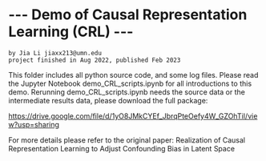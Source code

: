  # --- Demo of Causal Representation Learning (CRL) ---
    by Jia Li jiaxx213@umn.edu 
    project finished in Aug 2022, published Feb 2023

This folder includes all python source code, and some log files.
Please read the Jupyter Notebook demo_CRL_scripts.ipynb for all introductions to this demo.
Rerunning demo_CRL_scripts.ipynb needs the source data or the intermediate results data, please download the full package: 

https://drive.google.com/file/d/1yO8JMkCYEf_JbrqPteOefy4W_GZOhTiI/view?usp=sharing

For more details please refer to the original paper: Realization of Causal Representation Learning to Adjust Confounding Bias in Latent Space
